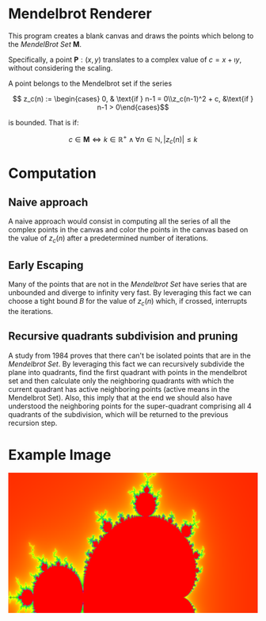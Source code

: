 # Mendelbrot Renderer

This program creates a blank canvas and draws the points which belong to the _MendelBrot Set_ $\mathbf{M}$.

Specifically, a point $\mathbf{P}: (x, y)$ translates to a complex value of $c = x + \imath y$, without considering the scaling.

A point belongs to the Mendelbrot set if the series 
```math
  z_c(n) := \begin{cases} 0, & \text{if } n-1 = 0\\z_c(n-1)^2 + c, &\text{if } n-1 > 0\end{cases}
```
is bounded.
That is if:
```math
 c \in \mathbf{M} \iff k \in \mathbb{R^+} \land \forall n \in \mathbb{N}, |z_c(n)| \leq k 
``` 
# Computation

## Naive approach

A naive approach would consist in computing all the series of all the complex points in the canvas and color
the points in the canvas based on the value of $z_c(n)$ after a predetermined number of iterations.

## Early Escaping

Many of the points that are not in the _Mendelbrot Set_ have series that are unbounded and diverge to infinity very fast.
By leveraging this fact we can choose a tight bound $B$ for the value of $z_c(n)$ which, if crossed, interrupts the iterations.

## Recursive quadrants subdivision and pruning

A study from 1984 proves that there can't be isolated points that are in the _Mendelbrot Set_. By leveraging this fact we can
recursively subdivide the plane into quadrants, find the first quadrant with points in the mendelbrot set and then calculate only the
neighboring quadrants with which the current quadrant has active neighboring points (active means in the Mendelbrot Set).
Also, this imply that at the end we should also have understood the neighboring points for the super-quadrant comprising all 4 quadrants of the subdivision,
which will be returned to the previous recursion step.

# Example Image
![](mb.png)
